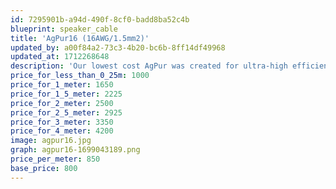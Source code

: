 ```yaml
---
id: 7295901b-a94d-490f-8cf0-badd8ba52c4b
blueprint: speaker_cable
title: 'AgPur16 (16AWG/1.5mm2)'
updated_by: a00f84a2-73c3-4b20-bc6b-8ff14df49968
updated_at: 1712268648
description: 'Our lowest cost AgPur was created for ultra-high efficiency loudspeakers. This full-res (8 Ag strands) iteration is also very cost-effective for high efficiency loads at very short distances.'
price_for_less_than_0_25m: 1000
price_for_1_meter: 1650
price_for_1_5_meter: 2225
price_for_2_meter: 2500
price_for_2_5_meter: 2925
price_for_3_meter: 3350
price_for_4_meter: 4200
image: agpur16.jpg
graph: agpur16-1699043189.png
price_per_meter: 850
base_price: 800
---
```

